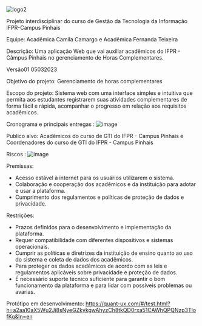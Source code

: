  
![logo2](https://github.com/fernandat87/projetohoracom/assets/114197402/60955dc6-016f-455a-8161-ea819a95f52d)


Projeto interdisciplinar do curso de Gestão da Tecnologia da Informação IFPR-Campus Pinhais 

Equipe:
Acadêmica Camila Camargo e Acadêmica Fernanda Teixeira

Descrição:
Uma aplicação Web que vai auxiliar acadêmicos do IFPR - Câmpus Pinhais no gerenciamento de Horas Complementares.

Versão01 05032023

Objetivo do projeto:
Gerenciamento de horas complementares 

Escopo do projeto:
Sistema web com uma interface simples e intuitiva que permita aos estudantes registrarem suas atividades complementares de forma fácil e rápida, acompanhar o progresso em relação aos requisitos acadêmicos.


Cronograma e principais entregas :
![image](https://github.com/fernandat87/projetohoracom/assets/114197402/0e53fe2b-c4d3-4e18-a9a6-f36fc177a630)


Publico alvo:
Acadêmicos do curso de GTI do IFPR - Campus Pinhais e Coordenadores do curso de GTI do IFPR - Campus Pinhais

Riscos : 
![image](https://github.com/fernandat87/projetohoracom/assets/114197402/c1d6996b-d699-45d7-9ca9-435bb3940012)


Premissas:
- Acesso estável à internet para os usuários utilizarem o sistema.
- Colaboração e cooperação dos acadêmicos e da instituição para adotar e usar a plataforma.
- Cumprimento dos regulamentos e políticas de proteção de dados e privacidade.

Restrições:
- Prazos definidos para o desenvolvimento e implementação da plataforma.
- Requer compatibilidade com diferentes dispositivos e sistemas operacionais.
- Cumprir as políticas e diretrizes da instituição de ensino quanto ao uso do sistema e coleta de dados dos acadêmicos.
- Para proteger os dados acadêmicos de acordo com as leis e regulamentos aplicáveis sobre privacidade e proteção de dados.
- É necessário suporte técnico suficiente para garantir o bom funcionamento da plataforma e para lidar com possíveis problemas ou avarias.


Protótipo em desenvolvimento:
https://quant-ux.com/#/test.html?h=a2aa10aX5Wu2Ji8sNyeGZkykgwAhyzCh8tkQD0rxa51CAWhQPQNzp3TlofKq&ln=en 





